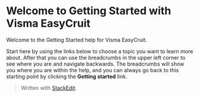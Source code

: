 # Welcome to Getting Started with Visma EasyCruit

Welcome to the Getting Started help for Visma EasyCruit.

Start here by using the links below to choose a topic you want to learn more about. After that you can use the breadcrumbs in the upper left corner to see where you are and navigate backwards. The breadcrumbs will show you where you are within the help, and you can always go back to this starting point by clicking the  **Getting started**  link.


> Written with [StackEdit](https://stackedit.io/).
<!--stackedit_data:
eyJoaXN0b3J5IjpbMTE4NTk5NzE0Nl19
-->